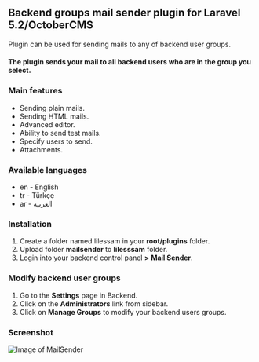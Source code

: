 ## Backend groups mail sender plugin for Laravel 5.2/OctoberCMS
Plugin can be used for sending mails to any of backend user groups.

#### The plugin sends your mail to all backend users who are in the group you select.

### Main features
* Sending plain mails.
* Sending HTML mails.
* Advanced editor.
* Ability to send test mails.
* Specify users to send.
* Attachments.

### Available languages
* en - English
* tr - Türkçe
* ar - العربية

### Installation
1. Create a folder named lilessam in your __root/plugins__ folder.
1. Upload folder __mailsender__ to __lilesssam__ folder.
1. Login into your backend control panel __>__ __Mail Sender__.



### Modify backend user groups
1. Go to the __Settings__ page in Backend.
1. Click on the __Administrators__ link from sidebar.
1. Click on __Manage Groups__ to modify your backend users groups.

### Screenshot
![Image of MailSender](http://i.imgur.com/Imrwzhb.png)

